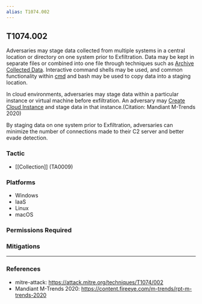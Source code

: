 ```yaml
---
alias: T1074.002
---
```


## T1074.002

Adversaries may stage data collected from multiple systems in a central location or directory on one system prior to Exfiltration. Data may be kept in separate files or combined into one file through techniques such as [Archive Collected Data](https://attack.mitre.org/techniques/T1560). Interactive command shells may be used, and common functionality within [cmd](https://attack.mitre.org/software/S0106) and bash may be used to copy data into a staging location.

In cloud environments, adversaries may stage data within a particular instance or virtual machine before exfiltration. An adversary may [Create Cloud Instance](https://attack.mitre.org/techniques/T1578/002) and stage data in that instance.(Citation: Mandiant M-Trends 2020)

By staging data on one system prior to Exfiltration, adversaries can minimize the number of connections made to their C2 server and better evade detection.


### Tactic
- [[Collection]] (TA0009)

### Platforms
- Windows
- IaaS
- Linux
- macOS

### Permissions Required

### Mitigations


---
### References

- mitre-attack: https://attack.mitre.org/techniques/T1074/002
- Mandiant M-Trends 2020: https://content.fireeye.com/m-trends/rpt-m-trends-2020
